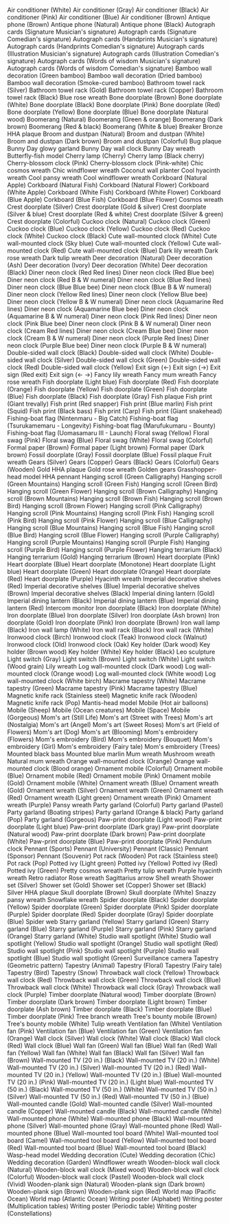 Air conditioner (White)
Air conditioner (Gray)
Air conditioner (Black)
Air conditioner (Pink)
Air conditioner (Blue)
Air conditioner (Brown)
Antique phone (Brown)
Antique phone (Natural)
Antique phone (Black)
Autograph cards (Signature Musician's signature)
Autograph cards (Signature Comedian's signature)
Autograph cards (Handprints Musician's signature)
Autograph cards (Handprints Comedian's signature)
Autograph cards (Illustration Musician's signature)
Autograph cards (Illustration Comedian's signature)
Autograph cards (Words of wisdom Musician's signature)
Autograph cards (Words of wisdom Comedian's signature)
Bamboo wall decoration (Green bamboo)
Bamboo wall decoration (Dried bamboo)
Bamboo wall decoration (Smoke-cured bamboo)
Bathroom towel rack (Silver)
Bathroom towel rack (Gold)
Bathroom towel rack (Copper)
Bathroom towel rack (Black)
Blue rose wreath
Bone doorplate (Brown)
Bone doorplate (White)
Bone doorplate (Black)
Bone doorplate (Pink)
Bone doorplate (Red)
Bone doorplate (Yellow)
Bone doorplate (Blue)
Bone doorplate (Natural wood)
Boomerang (Natural)
Boomerang (Green & orange)
Boomerang (Dark brown)
Boomerang (Red & black)
Boomerang (White & blue)
Breaker
Bronze HHA plaque
Broom and dustpan (Natural)
Broom and dustpan (White)
Broom and dustpan (Dark brown)
Broom and dustpan (Colorful)
Bug plaque
Bunny Day glowy garland
Bunny Day wall clock
Bunny Day wreath
Butterfly-fish model
Cherry lamp (Cherry)
Cherry lamp (Black cherry)
Cherry-blossom clock (Pink)
Cherry-blossom clock (Pink-white)
Chic cosmos wreath
Chic windflower wreath
Coconut wall planter
Cool hyacinth wreath
Cool pansy wreath
Cool windflower wreath
Corkboard (Natural Apple)
Corkboard (Natural Fish)
Corkboard (Natural Flower)
Corkboard (White Apple)
Corkboard (White Fish)
Corkboard (White Flower)
Corkboard (Blue Apple)
Corkboard (Blue Fish)
Corkboard (Blue Flower)
Cosmos wreath
Crest doorplate (Silver)
Crest doorplate (Gold & silver)
Crest doorplate (Silver & blue)
Crest doorplate (Red & white)
Crest doorplate (Silver & green)
Crest doorplate (Colorful)
Cuckoo clock (Natural)
Cuckoo clock (Green)
Cuckoo clock (Blue)
Cuckoo clock (Yellow)
Cuckoo clock (Red)
Cuckoo clock (White)
Cuckoo clock (Black)
Cute wall-mounted clock (White)
Cute wall-mounted clock (Sky blue)
Cute wall-mounted clock (Yellow)
Cute wall-mounted clock (Red)
Cute wall-mounted clock (Blue)
Dark lily wreath
Dark rose wreath
Dark tulip wreath
Deer decoration (Natural)
Deer decoration (Ash)
Deer decoration (Ivory)
Deer decoration (White)
Deer decoration (Black)
Diner neon clock (Red Red lines)
Diner neon clock (Red Blue bee)
Diner neon clock (Red B & W numeral)
Diner neon clock (Blue Red lines)
Diner neon clock (Blue Blue bee)
Diner neon clock (Blue B & W numeral)
Diner neon clock (Yellow Red lines)
Diner neon clock (Yellow Blue bee)
Diner neon clock (Yellow B & W numeral)
Diner neon clock (Aquamarine Red lines)
Diner neon clock (Aquamarine Blue bee)
Diner neon clock (Aquamarine B & W numeral)
Diner neon clock (Pink Red lines)
Diner neon clock (Pink Blue bee)
Diner neon clock (Pink B & W numeral)
Diner neon clock (Cream Red lines)
Diner neon clock (Cream Blue bee)
Diner neon clock (Cream B & W numeral)
Diner neon clock (Purple Red lines)
Diner neon clock (Purple Blue bee)
Diner neon clock (Purple B & W numeral)
Double-sided wall clock (Black)
Double-sided wall clock (White)
Double-sided wall clock (Silver)
Double-sided wall clock (Green)
Double-sided wall clock (Red)
Double-sided wall clock (Yellow)
Exit sign (←)
Exit sign (→)
Exit sign (Red exit)
Exit sign (← →)
Fancy lily wreath
Fancy mum wreath
Fancy rose wreath
Fish doorplate (Light blue)
Fish doorplate (Red)
Fish doorplate (Orange)
Fish doorplate (Yellow)
Fish doorplate (Green)
Fish doorplate (Blue)
Fish doorplate (Black)
Fish doorplate (Gray)
Fish plaque
Fish print (Giant trevally)
Fish print (Red snapper)
Fish print (Blue marlin)
Fish print (Squid)
Fish print (Black bass)
Fish print (Carp)
Fish print (Giant snakehead)
Fishing-boat flag (Nintenmaru - Big Catch)
Fishing-boat flag (Tsurukamemaru - Longevity)
Fishing-boat flag (Marufukumaru - Bounty)
Fishing-boat flag (Uomasamaru III - Launch)
Floral swag (Yellow)
Floral swag (Pink)
Floral swag (Blue)
Floral swag (White)
Floral swag (Colorful)
Formal paper (Brown)
Formal paper (Light brown)
Formal paper (Dark brown)
Fossil doorplate (Gray)
Fossil doorplate (Blue)
Fossil plaque
Fruit wreath
Gears (Silver)
Gears (Copper)
Gears (Black)
Gears (Colorful)
Gears (Wooden)
Gold HHA plaque
Gold rose wreath
Golden gears
Grasshopper-head model
HHA pennant
Hanging scroll (Green Calligraphy)
Hanging scroll (Green Mountains)
Hanging scroll (Green Fish)
Hanging scroll (Green Bird)
Hanging scroll (Green Flower)
Hanging scroll (Brown Calligraphy)
Hanging scroll (Brown Mountains)
Hanging scroll (Brown Fish)
Hanging scroll (Brown Bird)
Hanging scroll (Brown Flower)
Hanging scroll (Pink Calligraphy)
Hanging scroll (Pink Mountains)
Hanging scroll (Pink Fish)
Hanging scroll (Pink Bird)
Hanging scroll (Pink Flower)
Hanging scroll (Blue Calligraphy)
Hanging scroll (Blue Mountains)
Hanging scroll (Blue Fish)
Hanging scroll (Blue Bird)
Hanging scroll (Blue Flower)
Hanging scroll (Purple Calligraphy)
Hanging scroll (Purple Mountains)
Hanging scroll (Purple Fish)
Hanging scroll (Purple Bird)
Hanging scroll (Purple Flower)
Hanging terrarium (Black)
Hanging terrarium (Gold)
Hanging terrarium (Brown)
Heart doorplate (Pink)
Heart doorplate (Blue)
Heart doorplate (Monotone)
Heart doorplate (Light blue)
Heart doorplate (Green)
Heart doorplate (Orange)
Heart doorplate (Red)
Heart doorplate (Purple)
Hyacinth wreath
Imperial decorative shelves (Red)
Imperial decorative shelves (Blue)
Imperial decorative shelves (Brown)
Imperial decorative shelves (Black)
Imperial dining lantern (Gold)
Imperial dining lantern (Black)
Imperial dining lantern (Blue)
Imperial dining lantern (Red)
Intercom monitor
Iron doorplate (Black)
Iron doorplate (White)
Iron doorplate (Blue)
Iron doorplate (Silver)
Iron doorplate (Ash brown)
Iron doorplate (Gold)
Iron doorplate (Pink)
Iron doorplate (Brown)
Iron wall lamp (Black)
Iron wall lamp (White)
Iron wall rack (Black)
Iron wall rack (White)
Ironwood clock (Birch)
Ironwood clock (Teak)
Ironwood clock (Walnut)
Ironwood clock (Old)
Ironwood clock (Oak)
Key holder (Dark wood)
Key holder (Brown wood)
Key holder (White)
Key holder (Black)
Leo sculpture
Light switch (Gray)
Light switch (Brown)
Light switch (White)
Light switch (Wood grain)
Lily wreath
Log wall-mounted clock (Dark wood)
Log wall-mounted clock (Orange wood)
Log wall-mounted clock (White wood)
Log wall-mounted clock (White birch)
Macrame tapestry (White)
Macrame tapestry (Green)
Macrame tapestry (Pink)
Macrame tapestry (Blue)
Magnetic knife rack (Stainless steel)
Magnetic knife rack (Wooden)
Magnetic knife rack (Pop)
Mantis-head model
Mobile (Hot air balloons)
Mobile (Sheep)
Mobile (Ocean creatures)
Mobile (Space)
Mobile (Gorgeous)
Mom's art (Still Life)
Mom's art (Street with Trees)
Mom's art (Nostalgia)
Mom's art (Angel)
Mom's art (Sweet Roses)
Mom's art (Field of Flowers)
Mom's art (Dog)
Mom's art (Blooming)
Mom's embroidery (Flowers)
Mom's embroidery (Bird)
Mom's embroidery (Bouquet)
Mom's embroidery (Girl)
Mom's embroidery (Fairy tale)
Mom's embroidery (Trees)
Mounted black bass
Mounted blue marlin
Mum wreath
Mushroom wreath
Natural mum wreath
Orange wall-mounted clock (Orange)
Orange wall-mounted clock (Blood orange)
Ornament mobile (Colorful)
Ornament mobile (Blue)
Ornament mobile (Red)
Ornament mobile (Pink)
Ornament mobile (Gold)
Ornament mobile (White)
Ornament wreath (Blue)
Ornament wreath (Gold)
Ornament wreath (Silver)
Ornament wreath (Green)
Ornament wreath (Red)
Ornament wreath (Light green)
Ornament wreath (Pink)
Ornament wreath (Purple)
Pansy wreath
Party garland (Colorful)
Party garland (Pastel)
Party garland (Boating stripes)
Party garland (Orange & black)
Party garland (Pop)
Party garland (Gorgeous)
Paw-print doorplate (Light wood)
Paw-print doorplate (Light blue)
Paw-print doorplate (Dark gray)
Paw-print doorplate (Natural wood)
Paw-print doorplate (Dark brown)
Paw-print doorplate (White)
Paw-print doorplate (Blue)
Paw-print doorplate (Pink)
Pendulum clock
Pennant (Sports)
Pennant (University)
Pennant (Classic)
Pennant (Sponsor)
Pennant (Souvenir)
Pot rack (Wooden)
Pot rack (Stainless steel)
Pot rack (Pop)
Potted ivy (Light green)
Potted ivy (Yellow)
Potted ivy (Red)
Potted ivy (Green)
Pretty cosmos wreath
Pretty tulip wreath
Purple hyacinth wreath
Retro radiator
Rose wreath
Sagittarius arrow
Shell wreath
Shower set (Silver)
Shower set (Gold)
Shower set (Copper)
Shower set (Black)
Silver HHA plaque
Skull doorplate (Brown)
Skull doorplate (White)
Snazzy pansy wreath
Snowflake wreath
Spider doorplate (Black)
Spider doorplate (Yellow)
Spider doorplate (Green)
Spider doorplate (Pink)
Spider doorplate (Purple)
Spider doorplate (Red)
Spider doorplate (Gray)
Spider doorplate (Blue)
Spider web
Starry garland (Yellow)
Starry garland (Green)
Starry garland (Blue)
Starry garland (Purple)
Starry garland (Pink)
Starry garland (Orange)
Starry garland (White)
Studio wall spotlight (White)
Studio wall spotlight (Yellow)
Studio wall spotlight (Orange)
Studio wall spotlight (Red)
Studio wall spotlight (Pink)
Studio wall spotlight (Purple)
Studio wall spotlight (Blue)
Studio wall spotlight (Green)
Surveillance camera
Tapestry (Geometric pattern)
Tapestry (Animal)
Tapestry (Floral)
Tapestry (Fairy tale)
Tapestry (Bird)
Tapestry (Snow)
Throwback wall clock (Yellow)
Throwback wall clock (Red)
Throwback wall clock (Green)
Throwback wall clock (Blue)
Throwback wall clock (White)
Throwback wall clock (Gray)
Throwback wall clock (Purple)
Timber doorplate (Natural wood)
Timber doorplate (Brown)
Timber doorplate (Dark brown)
Timber doorplate (Light brown)
Timber doorplate (Ash brown)
Timber doorplate (Black)
Timber doorplate (Blue)
Timber doorplate (Pink)
Tree branch wreath
Tree's bounty mobile (Brown)
Tree's bounty mobile (White)
Tulip wreath
Ventilation fan (White)
Ventilation fan (Pink)
Ventilation fan (Blue)
Ventilation fan (Green)
Ventilation fan (Orange)
Wall clock (Silver)
Wall clock (White)
Wall clock (Black)
Wall clock (Red)
Wall clock (Blue)
Wall fan (Green)
Wall fan (Blue)
Wall fan (Red)
Wall fan (Yellow)
Wall fan (White)
Wall fan (Black)
Wall fan (Silver)
Wall fan (Brown)
Wall-mounted TV (20 in.) (Black)
Wall-mounted TV (20 in.) (White)
Wall-mounted TV (20 in.) (Silver)
Wall-mounted TV (20 in.) (Red)
Wall-mounted TV (20 in.) (Yellow)
Wall-mounted TV (20 in.) (Blue)
Wall-mounted TV (20 in.) (Pink)
Wall-mounted TV (20 in.) (Light blue)
Wall-mounted TV (50 in.) (Black)
Wall-mounted TV (50 in.) (White)
Wall-mounted TV (50 in.) (Silver)
Wall-mounted TV (50 in.) (Red)
Wall-mounted TV (50 in.) (Blue)
Wall-mounted candle (Gold)
Wall-mounted candle (Silver)
Wall-mounted candle (Copper)
Wall-mounted candle (Black)
Wall-mounted candle (White)
Wall-mounted phone (White)
Wall-mounted phone (Black)
Wall-mounted phone (Silver)
Wall-mounted phone (Gray)
Wall-mounted phone (Red)
Wall-mounted phone (Blue)
Wall-mounted tool board (White)
Wall-mounted tool board (Camel)
Wall-mounted tool board (Yellow)
Wall-mounted tool board (Red)
Wall-mounted tool board (Blue)
Wall-mounted tool board (Black)
Wasp-head model
Wedding decoration (Cute)
Wedding decoration (Chic)
Wedding decoration (Garden)
Windflower wreath
Wooden-block wall clock (Natural)
Wooden-block wall clock (Mixed wood)
Wooden-block wall clock (Colorful)
Wooden-block wall clock (Pastel)
Wooden-block wall clock (Vivid)
Wooden-plank sign (Natural)
Wooden-plank sign (Dark brown)
Wooden-plank sign (Brown)
Wooden-plank sign (Red)
World map (Pacific Ocean)
World map (Atlantic Ocean)
Writing poster (Alphabet)
Writing poster (Multiplication tables)
Writing poster (Periodic table)
Writing poster (Constellations)

